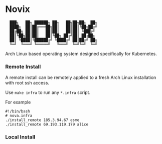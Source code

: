 # Novix

```
  ███╗   ██╗ ██████╗ ██╗   ██╗██╗██╗  ██╗
  ████╗  ██║██╔═══██╗██║   ██║██║╚██╗██╔╝
  ██╔██╗ ██║██║   ██║██║   ██║██║ ╚███╔╝ 
  ██║╚██╗██║██║   ██║╚██╗ ██╔╝██║ ██╔██╗ 
  ██║ ╚████║╚██████╔╝ ╚████╔╝ ██║██╔╝ ██╗
  ╚═╝  ╚═══╝ ╚═════╝   ╚═══╝  ╚═╝╚═╝  ╚═╝
```

Arch Linux based operating system designed specifically for Kubernetes.

### Remote Install

A remote install can be remotely applied to a fresh Arch Linux installation with root ssh access.

Use `make infra` to run any `*.infra` script.

For example

```
#!/bin/bash
# nova.infra
./install_remote 185.3.94.67 esme
./install_remote 69.193.119.179 alice
```


### Local Install
